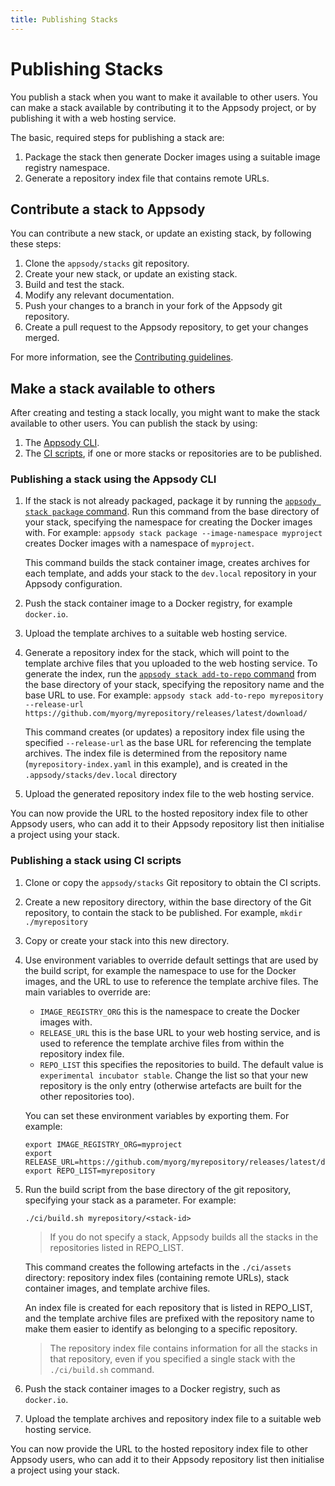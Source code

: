```yaml
---
title: Publishing Stacks
---
```


# Publishing Stacks

You publish a stack when you want to make it available to other users. You can make a stack available by contributing it to the Appsody project, or by publishing it with a web hosting service.

The basic, required steps for publishing a stack are:
 1. Package the stack then generate Docker images using a suitable image registry namespace.
 2. Generate a repository index file that contains remote URLs.

## Contribute a stack to Appsody
You can contribute a new stack, or update an existing stack, by following these steps:

 1. Clone the `appsody/stacks` git repository.
 2. Create your new stack, or update an existing stack.
 3. Build and test the stack.
 4. Modify any relevant documentation.
 5. Push your changes to a branch in your fork of the Appsody git repository.
 6. Create a pull request to the Appsody repository, to get your changes merged.

For more information, see the [Contributing guidelines](https://github.com/appsody/website/blob/master/CONTRIBUTING.md).

## Make a stack available to others
After creating and testing a stack locally, you might want to make the stack available to other users. You can publish the stack by using:

 1. The [Appsody CLI](#publishing-a-stack-using-the-appsody-cli).
 2. The [CI scripts](#publishing-a-stack-using-ci-scripts), if one or more stacks or repositories are to be published.

### Publishing a stack using the Appsody CLI

1. If the stack is not already packaged, package it by running the [`appsody stack package` command](/content/docs/using-appsody/cli-commands.md/#appsody-stack-package). Run this command from the base directory of your stack, specifying the namespace for creating the Docker images with. For example: `appsody stack package --image-namespace myproject` creates Docker images with a namespace of `myproject`.

    This command builds the stack container image, creates archives for each template, and adds your stack to the `dev.local` repository in your Appsody configuration.

2. Push the stack container image to a Docker registry, for example `docker.io`.

3. Upload the template archives to a suitable web hosting service.

4. Generate a repository index for the stack, which will point to the template archive files that you uploaded to the web hosting service. To generate the index, run the [`appsody stack add-to-repo` command](/content/docs/using-appsody/cli-commands.md/#appsody-stack-addtorepo)  from the base directory of your stack, specifying the repository name and the base URL to use. For example: `appsody stack add-to-repo myrepository --release-url https://github.com/myorg/myrepository/releases/latest/download/`

    This command creates (or updates) a repository index file using the specified  `--release-url` as the base URL for referencing the template archives. The index file is determined from the repository name (`myrepository-index.yaml` in this example), and is created in the `.appsody/stacks/dev.local` directory

3. Upload the generated repository index file to the web hosting service.

You can now provide the URL to the hosted repository index file to other Appsody users, who can add it to their Appsody repository list then initialise a project using your stack.

### Publishing a stack using CI scripts

1. Clone or copy the `appsody/stacks` Git repository to obtain the CI scripts.
2. Create a new repository directory, within the base directory of the Git repository, to contain the stack to be published. For example, `mkdir ./myrepository`
3. Copy or create your stack into this new directory.
4. Use environment variables to override default settings that are used by the build script, for example the namespace to use for the Docker images, and the URL to use to reference the template archive files. The main variables to override are:

   - `IMAGE_REGISTRY_ORG` this is the namespace to create the Docker images with.
   - `RELEASE_URL` this is the base URL to your web hosting service, and is used to reference the template archive files from within the repository index file.
   - `REPO_LIST` this specifies the repositories to build. The default value is `experimental incubator stable`. Change the list so that your new repository is the only entry (otherwise artefacts are built for the other repositories too).

   You can set these environment variables by exporting them. For example:
   
    ```
    export IMAGE_REGISTRY_ORG=myproject
    export RELEASE_URL=https://github.com/myorg/myrepository/releases/latest/download
    export REPO_LIST=myrepository
    ```
5. Run the build script from the base directory of the git repository, specifying your stack as a parameter. For example:
    ```
    ./ci/build.sh myrepository/<stack-id>
    ```

    > If you do not specify a stack, Appsody builds all the stacks in the  repositories listed in REPO_LIST.

    This command creates the following artefacts in the `./ci/assets` directory: repository index files (containing remote URLs), stack container images, and template archive files.

    An index file is created for each repository that is listed in REPO_LIST, and the template archive files are prefixed with the repository name to make them easier to identify as belonging to a specific repository.

    > The repository index file contains information for all the stacks in that repository, even if you specified a single stack with the `./ci/build.sh` command.

6. Push the stack container images to a Docker registry, such as `docker.io`.
7. Upload the template archives and repository index file to a suitable web hosting service.

You can now provide the URL to the hosted repository index file to other Appsody users, who can add it to their Appsody repository list then initialise a project using your stack.
